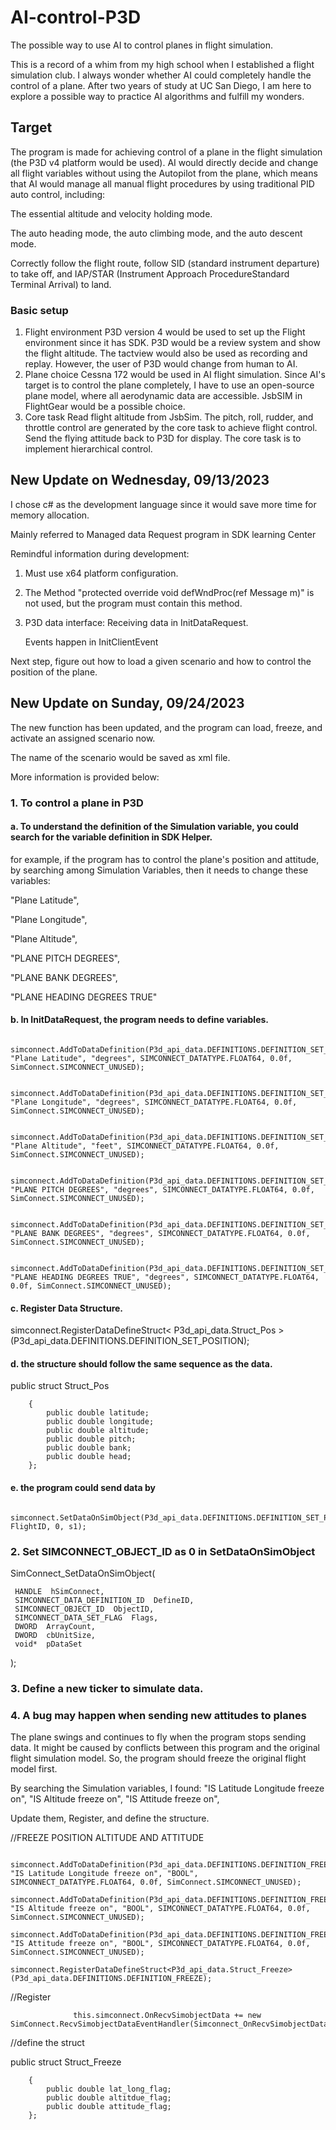 # AI-control-P3D
The possible way to use AI to control planes in flight simulation.

This is a record of a whim from my high school when I established a flight simulation club. I always wonder whether AI could completely handle the control of a plane. After two years of study at UC San Diego, I am here to explore a possible way to practice AI algorithms and fulfill my wonders.

## Target

The program is made for achieving control of a plane in the flight simulation (the P3D v4 platform would be used). AI would directly decide and change all flight variables without using the Autopilot from the plane, which means that AI would manage all manual flight procedures by using traditional PID auto control, including:

The essential altitude and velocity holding mode.

The auto heading mode, the auto climbing mode, and the auto descent mode.

Correctly follow the flight route, follow SID (standard instrument departure) to take off, and IAP/STAR (Instrument Approach ProcedureStandard Terminal Arrival) to land.

### Basic setup
1. Flight environment
P3D version 4 would be used to set up the Flight environment since it has SDK. P3D would be a review system and show the flight altitude. The tactview would also be used as recording and replay. However, the user of P3D would change from human to AI.
2. Plane choice
Cessna 172 would be used in AI flight simulation. Since AI's target is to control the plane completely, I have to use an open-source plane model, where all aerodynamic data are accessible.
JsbSIM in FlightGear would be a possible choice.
3. Core task
Read flight altitude from JsbSim. The pitch, roll, rudder, and throttle control are generated by the core task to achieve flight control. Send the flying attitude back to P3D for display. The core task is to implement hierarchical control.


## New Update on Wednesday, 09/13/2023
I chose c# as the development language since it would save more time for memory allocation.

Mainly referred to Managed data Request program in SDK learning Center

Remindful information during development:
1. Must use x64 platform configuration.
2. The Method "protected override void defWndProc(ref Message m)" is not used, but the program must contain this method.
3. P3D data interface:
   Receiving data in InitDataRequest.
   
   Events happen in InitClientEvent

Next step, figure out how to load a given scenario and how to control the position of the plane.

## New Update on Sunday, 09/24/2023
The new function has been updated, and the program can load, freeze, and activate an assigned scenario now.

The name of the scenario would be saved as xml file.

More information is provided below:

### 1. To control a plane in P3D
   #### a. To understand the definition of the Simulation variable, you could search for the variable definition in SDK Helper.
   
   for example, if the program has to control the plane's position and attitude, by searching among Simulation Variables, then it needs to change these variables:
   
   "Plane Latitude",
   
   "Plane Longitude",
   
   "Plane Altitude",
   
   "PLANE PITCH DEGREES",
   
   "PLANE BANK DEGREES",
   
   "PLANE HEADING DEGREES TRUE"
#### b. In InitDataRequest, the program needs to define variables.

                simconnect.AddToDataDefinition(P3d_api_data.DEFINITIONS.DEFINITION_SET_POSITION, "Plane Latitude", "degrees", SIMCONNECT_DATATYPE.FLOAT64, 0.0f, SimConnect.SIMCONNECT_UNUSED);
   
                simconnect.AddToDataDefinition(P3d_api_data.DEFINITIONS.DEFINITION_SET_POSITION, "Plane Longitude", "degrees", SIMCONNECT_DATATYPE.FLOAT64, 0.0f, SimConnect.SIMCONNECT_UNUSED);
                
                simconnect.AddToDataDefinition(P3d_api_data.DEFINITIONS.DEFINITION_SET_POSITION, "Plane Altitude", "feet", SIMCONNECT_DATATYPE.FLOAT64, 0.0f, SimConnect.SIMCONNECT_UNUSED);
                
                simconnect.AddToDataDefinition(P3d_api_data.DEFINITIONS.DEFINITION_SET_POSITION, "PLANE PITCH DEGREES", "degrees", SIMCONNECT_DATATYPE.FLOAT64, 0.0f, SimConnect.SIMCONNECT_UNUSED);
                
                simconnect.AddToDataDefinition(P3d_api_data.DEFINITIONS.DEFINITION_SET_POSITION, "PLANE BANK DEGREES", "degrees", SIMCONNECT_DATATYPE.FLOAT64, 0.0f, SimConnect.SIMCONNECT_UNUSED);
                
                simconnect.AddToDataDefinition(P3d_api_data.DEFINITIONS.DEFINITION_SET_POSITION, "PLANE HEADING DEGREES TRUE", "degrees", SIMCONNECT_DATATYPE.FLOAT64, 0.0f, SimConnect.SIMCONNECT_UNUSED);
                
#### c. Register Data Structure.

   simconnect.RegisterDataDefineStruct< P3d_api_data.Struct_Pos >(P3d_api_data.DEFINITIONS.DEFINITION_SET_POSITION);
   
#### d. the structure should follow the same sequence as the data.

   public struct Struct_Pos

        {            
            public double latitude;
            public double longitude;
            public double altitude;
            public double pitch;
            public double bank;
            public double head;     
        };


#### e. the program could send data by 

               simconnect.SetDataOnSimObject(P3d_api_data.DEFINITIONS.DEFINITION_SET_POSITION, FlightID, 0, s1);


### 2. Set SIMCONNECT_OBJECT_ID as 0 in SetDataOnSimObject

   SimConnect_SetDataOnSimObject(

     HANDLE  hSimConnect,
     SIMCONNECT_DATA_DEFINITION_ID  DefineID,
     SIMCONNECT_OBJECT_ID  ObjectID,
     SIMCONNECT_DATA_SET_FLAG  Flags,
     DWORD  ArrayCount,
     DWORD  cbUnitSize,
     void*  pDataSet
   );

### 3. Define a new ticker to simulate data.
### 4. A bug may happen when sending new attitudes to planes
   The plane swings and continues to fly when the program stops sending data.
   It might be caused by conflicts between this program and the original flight simulation model. 
   So, the program should freeze the original flight model first.
   
By searching the Simulation variables, I found:
"IS Latitude Longitude freeze on", 
"IS Altitude freeze on", 
"IS Attitude freeze on",

Update them, Register, and define the structure.

//FREEZE POSITION ALTITUDE AND ATTITUDE

                simconnect.AddToDataDefinition(P3d_api_data.DEFINITIONS.DEFINITION_FREEZE, "IS Latitude Longitude freeze on", "BOOL", SIMCONNECT_DATATYPE.FLOAT64, 0.0f, SimConnect.SIMCONNECT_UNUSED);
                simconnect.AddToDataDefinition(P3d_api_data.DEFINITIONS.DEFINITION_FREEZE, "IS Altitude freeze on", "BOOL", SIMCONNECT_DATATYPE.FLOAT64, 0.0f, SimConnect.SIMCONNECT_UNUSED);
                simconnect.AddToDataDefinition(P3d_api_data.DEFINITIONS.DEFINITION_FREEZE, "IS Attitude freeze on", "BOOL", SIMCONNECT_DATATYPE.FLOAT64, 0.0f, SimConnect.SIMCONNECT_UNUSED);
                 simconnect.RegisterDataDefineStruct<P3d_api_data.Struct_Freeze>(P3d_api_data.DEFINITIONS.DEFINITION_FREEZE);
                 
//Register

                  this.simconnect.OnRecvSimobjectData += new SimConnect.RecvSimobjectDataEventHandler(Simconnect_OnRecvSimobjectData);
                  
//define the struct

  public struct Struct_Freeze
  
        {        
            public double lat_long_flag;
            public double altitdue_flag;
            public double attitude_flag;              
        };

                
   
   
   
